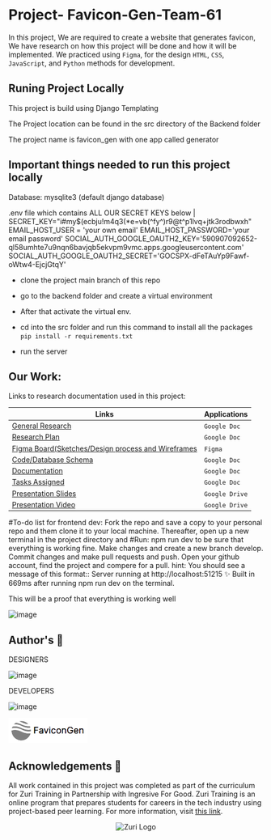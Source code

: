 # Project- Favicon-Gen-Team-61

In this project, We are required to create a website that generates favicon, We have research on how this project will be done and how it will be implemented. We practiced using `Figma`, for the design  `HTML`, `CSS`, `JavaScript`, and `Python` methods for development.


## Runing Project Locally

This project is build using Django Templating

The Project location can be found in the src directory of the Backend folder

The project name is favicon_gen with one app called generator


## Important things needed to run this project locally

Database: mysqlite3 (default django database)

.env file which contains ALL OUR SECRET KEYS below | 
SECRET_KEY="i#my$(ecbju!m4q3(*e=vb(^fy^)r9@t^p1lvq+jtk3rodbwxh"
EMAIL_HOST_USER = 'your own email'
EMAIL_HOST_PASSWORD='your email password'
SOCIAL_AUTH_GOOGLE_OAUTH2_KEY='590907092652-ql58umhte7u9nqn6bavjqb5ekvpm9vmc.apps.googleusercontent.com'
SOCIAL_AUTH_GOOGLE_OAUTH2_SECRET='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'



 - clone the project main branch of this repo
 - go to the backend folder and create a virtual environment
 - After that activate the virtual env. 
 - cd into the src folder and run this command to install all the packages
 `pip install -r requirements.txt`

 - run the server










## Our Work:

Links to research documentation used in this project:

| Links                           | Applications                                                                                               |
| ------------------------------ | -------------------------------------------------------------------------------------------------------- |
|  <a href="https://docs.google.com/document/d/1J7jvr_cC2xHMY3fqC1iIx4ISejJeYngvs3YTUyIvJDg/edit?usp=sharing" target="_blank">General Research </a>    | `Google Doc`
|  <a href="https://docs.google.com/document/d/1iPOrgBsVoZLxWLDlNoKJTO68XdPQKQkox_z0x3UbDsI/edit?usp=sharing" target="_blank">Research Plan </a>         | `Google Doc` |
|  <a href="https://www.figma.com/file/GXumf5kE5GpBzONYjwI777/Team-61_FaviconGen_Figma-Board(Sketches%2C-Design-Process-and-Wireframes)?node-id=0%3A1">Figma Board(Sketches/Design process and Wireframes </a> | `Figma` 
|  <a href="https://docs.google.com/document/d/1jYRDjfemjcdwbSf-1EUHfGZfJd5w4qwP_8_4cwW6_eQ/edit?usp=sharing" target="_blank">Code/Database Schema </a>         | `Google Doc`
|  <a href="https://docs.google.com/document/d/1h7ol75ae1TyfFx5nAH65R7BK88G9XE1cAjl5Egf4zXs/edit?usp=sharing" target="_blank">Documentation </a>         | `Google Doc`
|  <a href="https://docs.google.com/document/d/1MY5n5dAGVdFSj9oF6cmsuklzIqamOuMOgozWDF0N4Ok/edit?usp=sharing" target="_blank">Tasks Assigned </a> | `Google Doc`
|  <a href="https://drive.google.com/file/d/1EHw0ChnoGrhGo51LGniFGDzbhbM3v28K/view?usp=sharing" target="_blank">Presentation Slides </a>         | `Google Drive`
|  <a href="https://drive.google.com/file/d/1oJzJf6lRNcGvbvgNWwDg2kLB0uYJw-l0/view?usp=sharing" target="_blank">Presentation Video </a>         | `Google Drive`


#To-do list for frontend dev: Fork the repo and save a copy to your personal repo and them clone it to your local machine. Thereafter, open up a new terminal in the project directory and #Run: npm run dev to be sure that everything is working fine. Make changes and create a new branch develop. Commit changes and make  pull requests and push. Open your github account, find the project and compere for a pull.
hint: You should see a message of this format:: Server running at http://localhost:51215 ✨ Built in 669ms after running npm run dev on the terminal. 

This will be a proof that everything is working well

![image](https://user-images.githubusercontent.com/52868184/182035776-71176e0c-014d-44c3-acb9-40ba6efc1a9e.png)



## Author's :page_with_curl:

DESIGNERS

![image](https://user-images.githubusercontent.com/105444870/183971978-960746ad-af8b-4f37-86fd-39f4bd699341.png)

DEVELOPERS

![image](https://user-images.githubusercontent.com/105444870/183972273-70b883c3-b8db-4ad9-ae99-83de57dd3387.png)



<p align="left">
<img src="https://github.com/Izimartin/Zuriboard_Internship/blob/main/favicon-logo-removebg-preview.png?raw=true"
       alt="Favicon-Gen Logo"
  >
</p>

## Acknowledgements :pray:

All work contained in this project was completed as part of the curriculum for
Zuri Training in Partnership with Ingresive For Good. Zuri Training is an online program that prepares students for careers in the tech industry
using project-based peer learning. For more information, visit
[this link](https://training.zuri.team///).

<p align="center">
  <img src="https://res.cloudinary.com/zuri-team/image/upload/zuriboard/tenant-logo/wmqxdxt4skv05wsvc21o.png"
       alt="Zuri Logo"
  >
</p>
